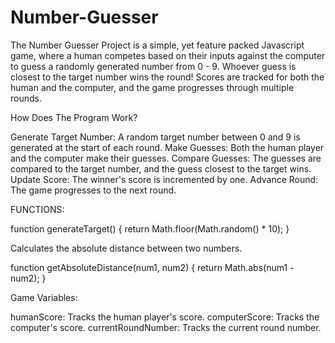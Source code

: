 # Number-Guesser

The Number Guesser Project is a simple, yet feature packed Javascript game, where a human competes based on their inputs against the computer to guess a randomly generated number from 0 - 9. Whoever guess is closest to the target number wins the round! Scores are tracked for both the human and the computer, and the game progresses through multiple rounds.

How Does The Program Work?

Generate Target Number: A random target number between 0 and 9 is generated at the start of each round.
Make Guesses: Both the human player and the computer make their guesses.
Compare Guesses: The guesses are compared to the target number, and the guess closest to the target wins.
Update Score: The winner's score is incremented by one.
Advance Round: The game progresses to the next round.

FUNCTIONS:

function generateTarget() {
 return Math.floor(Math.random() * 10);
}

Calculates the absolute distance between two numbers.

function getAbsoluteDistance(num1, num2) {
  return Math.abs(num1 - num2);
}

Game Variables:

humanScore: Tracks the human player's score.
computerScore: Tracks the computer's score.
currentRoundNumber: Tracks the current round number.
